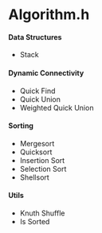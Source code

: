 # Algorithm.h

#### Data Structures

- Stack

#### Dynamic Connectivity

- Quick Find
- Quick Union
- Weighted Quick Union


#### Sorting

- Mergesort
- Quicksort
- Insertion Sort
- Selection Sort
- Shellsort


#### Utils

- Knuth Shuffle
- Is Sorted
